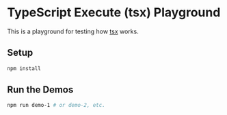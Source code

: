 # TypeScript Execute (tsx) Playground

This is a playground for testing how [tsx](https://tsx.is/) works.

## Setup

```bash
npm install
```

## Run the Demos

```bash
npm run demo-1 # or demo-2, etc.
``` 
